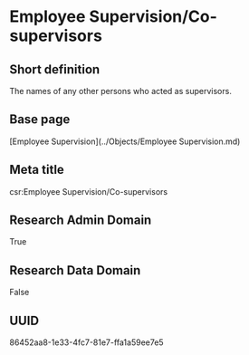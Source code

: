 # Employee Supervision/Co-supervisors
## Short definition
The names of any other persons who acted as supervisors.
## Base page
[Employee Supervision](../Objects/Employee Supervision.md)
## Meta title
csr:Employee Supervision/Co-supervisors
## Research Admin Domain
True
## Research Data Domain
False
## UUID
86452aa8-1e33-4fc7-81e7-ffa1a59ee7e5
